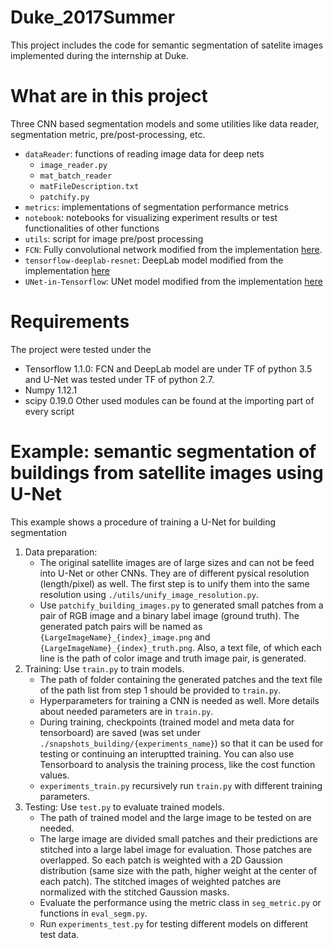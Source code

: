 # Duke_2017Summer
This project includes the code for semantic segmentation of satelite images implemented during the internship at Duke.

# What are in this project
Three CNN based segmentation models and some utilities like data reader, segmentation metric, pre/post-processing, etc.
* `dataReader`: functions of reading image data for deep nets
  * `image_reader.py`
  * `mat_batch_reader`
  * `matFileDescription.txt`
  * `patchify.py`
* `metrics`: implementations of segmentation performance metrics
* `notebook`: notebooks for visualizing experiment results or test functionalities of other functions
* `utils`: script for image pre/post processing
* `FCN`: Fully convolutional network modified from the implementation [here](https://github.com/shekkizh/FCN.tensorflow).
* `tensorflow-deeplab-resnet`: DeepLab model modified from the implementation [here](https://github.com/DrSleep/tensorflow-deeplab-resnet)
* `UNet-in-Tensorflow`: UNet model modified from the implementation [here](https://github.com/kkweon/UNet-in-Tensorflow)

# Requirements
The project were tested under the
* Tensorflow 1.1.0: FCN and DeepLab model are under TF of python 3.5 and U-Net was tested under TF of python 2.7.
* Numpy 1.12.1 
* scipy 0.19.0
Other used modules can be found at the importing part of every script

# Example: semantic segmentation of buildings from satellite images using U-Net 
This example shows a procedure of training a U-Net for building segmentation 
1. Data preparation: 
    * The original satellite images are of large sizes and can not be feed into U-Net or other CNNs. They are of different pysical resolution (length/pixel) as well. The first step is to unify them into the same resolution using `./utils/unify_image_resolution.py`. 
    * Use `patchify_building_images.py` to generated small patches from a pair of RGB image and a binary label image (ground truth). The generated patch pairs will be named as `{LargeImageName}_{index}_image.png` and `{LargeImageName}_{index}_truth.png`. Also, a text file, of which each line is the path of color image and truth image pair, is generated.
2. Training:  Use `train.py` to train models. 
    * The path of folder containing the generated patches and the text file of the path list from step 1 should be provided to `train.py`. 
    * Hyperparameters for training a CNN is needed as well. More details about needed parameters are in `train.py`. 
    * During training, checkpoints (trained model and meta data for tensorboard) are saved (was set under `./snapshots_building/{experiments_name}`) so that it can be used for testing or continuing an interuptted training. You can also use Tensorboard to analysis the training process, like the cost function values. 
    * `experiments_train.py` recursively run `train.py` with different training parameters.
3. Testing: Use `test.py` to evaluate trained models. 
    * The path of trained model and the large image to be tested on are needed. 
    * The large image are divided small patches and their predictions are stitched into a large label image for evaluation. Those patches are overlapped. So each patch is weighted with a 2D Gaussion distribution (same size with the path, higher weight at the center of each patch). The stitched images of weighted patches are normalized with the stitched Gaussion masks.
    * Evaluate the performance using the metric class in `seg_metric.py` or functions in `eval_segm.py`.
    * Run `experiments_test.py` for testing different models on different test data.